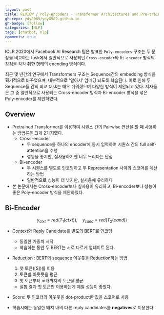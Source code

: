 ```yaml
---
layout: post
title: REVIEW / Poly-encoders - Transformer Architectures and Pre-training Strategies for Fast and Accurate Multi-sentence Scoring
gh-repo: ydy8989/ydy8989.github.io
gh-badge: [follow]
categories: [NLP]
tags: [chatbot, nlp]
comments: true
---
```


ICLR 2020에서  Facebook AI Research 팀은 발표한 `Poly-encoders` 구조는 두 문장을 비교하는 task에서 일반적으로 사용되던 `Cross-encoder`와 `Bi-encoder` 방식의 장점을 각각 취한 형태의 encoding 방식이다. 

최근 몇 년간의 연구에서 Transformers 구조는 Sequence간의 embedding 방식을 획기적으로 바꾸었으며, 내부적으로 '알아서' 임베딩 되도록 학습된다. 이로 인해 두 Sequence들 간의 비교 task는 매우 쉬워졌으며 다양한 방식이 제안되고 있다. 저자들은 그 중 일반적으로 사용되는 Cross-encoder 방식과 Bi-encoder 방식을 섞은 Poly-encoder를 제안하였다. 



## Overview

- Pretrained Transformer를 이용하여 시퀀스 간의 Pairwise 연산을 할 때 사용하는 방법론은 크게 2가지였다.
	- Cross-encoder
		- 두 sequence를 하나의 encoder에 동시 입력하여 시퀀스 간의  full self-attention을 수행
		- 성능을 좋지만, 실사용하기엔 너무 느리다는 단점
	- Bi-encoder
		- 두 시퀀스를 별도로 인코딩하고 두 Representation 사이의 스코어를 계산하는 방법
		- 일반적으로 성능이 더 낮지만, 실사용에 유리하다
- 본 논문에서는 Cross-encoder보다 실사용이 유리하고, Bi-encoder보다 성능이 좋은 Poly-encoder 방식을 제안하였다.



## Bi-Encoder


$$
y_{ctxt} = red(T_1 (ctxt)), \quad y_{cand} = red(T_2 (cand))
$$




- Context와 Reply Candidate를 별도의 BERT로 인코딩

	- 동일한 가중치 시작
	- 학습하는 동안 두 BERT는 서로 다르게 업데이트 된다.

- Reduction : BERT의 sequence 아웃풋을 Reduction하는 방법

	1. 첫 토큰([S])를 이용
	2. 토큰별 아웃풋을 평균
	3. 첫 토큰부터 m개까지의 토큰을 평균

	- 실험 결과 첫 토큰만 이용하는게 제일 성능이 좋았다.

- Score: 두 인코더의 아웃풋을 dot-product한 값을 스코어로 사용

- 학습시에는 동일한 배치 내의 다른 reply candidates를 **negatives**로 이용한다.

